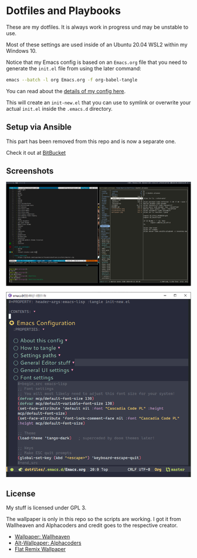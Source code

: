 # Dotfiles and Playbooks #

These are my dotfiles. It is always work in progress und may be unstable to use. 

Most of these settings are used inside of an Ubuntu 20.04 WSL2 within my Windows 10.

Notice that my Emacs config is based on an `Emacs.org` file that you need to generate the `init.el` file from using the later command:

```bash
emacs --batch -l org Emacs.org -f org-babel-tangle
```

You can read about the [details of my config here](./.emacs.d/Emacs.org).

This will create an `init-new.el` that you can use to symlink or overwrite your actual `init.el` inside the `.emacs.d` directory.

## Setup via Ansible ##

This part has been removed from this repo and is now a separate one.

Check it out at [BitBucket](https://bitbucket.org/gengor/ansible-linux-pc/)

## Screenshots ##

![Coding is fun](screenshot3.png)

![Emacs](screenshot4-emacs.png)

## License ##

My stuff is licensed under GPL 3.

The wallpaper is only in this repo so the scripts are working. I got it from
Wallheaven and Alphacoders and credit goes to the respective creator.

- [Wallpaper: Wallheaven](https://wallhaven.cc/w/mdzkm1)
- [Alt-Wallpaper: Alphacoders](https://wall.alphacoders.com/big.php?i=1010054)
- [Flat Remix Wallpaper](https://www.opendesktop.org/p/1277548/)
